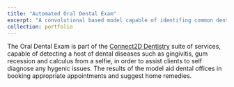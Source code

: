 ```yaml
---
title: "Automated Oral Dental Exam"
excerpt: "A convolutional based model capable of identifing common dental problems from an image.<br/><img src='/images/dental_exam.png'>"
collection: portfolio
---
```


The Oral Dental Exam is part of the [Connect2D Dentistry](https://connect2dteledentistry.com/) suite of services, capable of detecting a host of dental diseases such as gingivitis, gum recession and calculus from a selfie, in order to assist clients to self diagnose any hygenic issues. The results of the model aid dental offices in booking appropriate appointments and suggest home remedies. 
